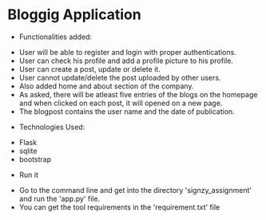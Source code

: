  # Bloggig Application

 - Functionalities added:

 * User will be able to register and login with proper authentications.
 * User can check his profile and add a profile picture to his profile.
 * User can create a post, update or delete it.
 * User cannot update/delete the post uploaded by other users.
 * Also added home and about section of the company.
 * As asked, there will be atleast five entries of the blogs on the homepage and when clicked on each post, it will opened on a new page.
 * The blogpost contains the user name and the date of publication.
 
 - Technologies Used:

 * Flask
 * sqlite
 * bootstrap

 - Run it

 * Go to the command line and get into the directory 'signzy_assignment' and run the 'app.py' file.
 * You can get the tool requirements in the 'requirement.txt' file
